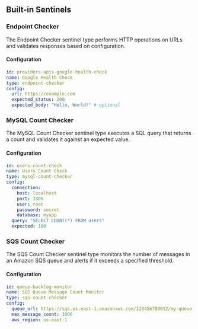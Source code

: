 ## Built-in Sentinels

### Endpoint Checker

The Endpoint Checker sentinel type performs HTTP operations on URLs and validates responses based on configuration.

#### Configuration

```yaml
id: providers-apis-google-health-check
name: Google Health Check
type: endpoint-checker
config:
  url: https://example.com
  expected_status: 200
  expected_body: "Hello, World!" # optional
```

### MySQL Count Checker

The MySQL Count Checker sentinel type executes a SQL query that returns a count and validates it against an expected value.

#### Configuration

```yaml
id: users-count-check
name: Users Count Check
type: mysql-count-checker
config:
  connection:
    host: localhost
    port: 3306
    user: root
    password: secret
    database: myapp
  query: "SELECT COUNT(*) FROM users"
  expected: 100
```

### SQS Count Checker

The SQS Count Checker sentinel type monitors the number of messages in an Amazon SQS queue and alerts if it exceeds a specified threshold.

#### Configuration

```yaml
id: queue-backlog-monitor
name: SQS Queue Message Count Monitor
type: sqs-count-checker
config:
  queue_url: https://sqs.us-east-1.amazonaws.com/123456789012/my-queue
  max_message_count: 1000
  aws_region: us-east-1
```
